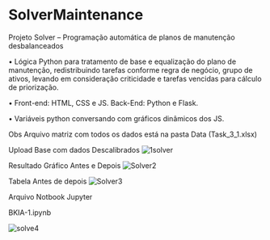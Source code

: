 # SolverMaintenance

Projeto
Solver – Programação automática de planos de manutenção desbalanceados

•	Lógica Python para tratamento de base e equalização do plano de manutenção, redistribuindo tarefas conforme regra de negócio, grupo de ativos, levando em consideração criticidade e tarefas vencidas para cálculo de priorização.

•	Front-end: HTML, CSS e JS. Back-End: Python e Flask.

•	Variáveis python conversando com gráficos dinâmicos dos JS.

Obs Arquivo matriz com todos os dados está na pasta Data (Task_3_1.xlsx)

Upload Base com dados Descalibrados 
![1solver](https://user-images.githubusercontent.com/48888320/224579340-b5b302c1-a615-4e02-87f4-7664f94c6836.png)

Resultado Gráfico Antes e Depois
![Solver2](https://user-images.githubusercontent.com/48888320/224579342-8d7ca18b-6ef5-4695-b70d-ca1d82446888.png)

Tabela Antes de depois
![Solver3](https://user-images.githubusercontent.com/48888320/224579346-7addbb04-f291-4863-9d13-07e90c911718.png)

Arquivo Notbook Jupyter


BKIA-1.ipynb


![solve4](https://user-images.githubusercontent.com/48888320/224579705-85496eec-78b0-4e8a-b885-d504214327c1.png)
